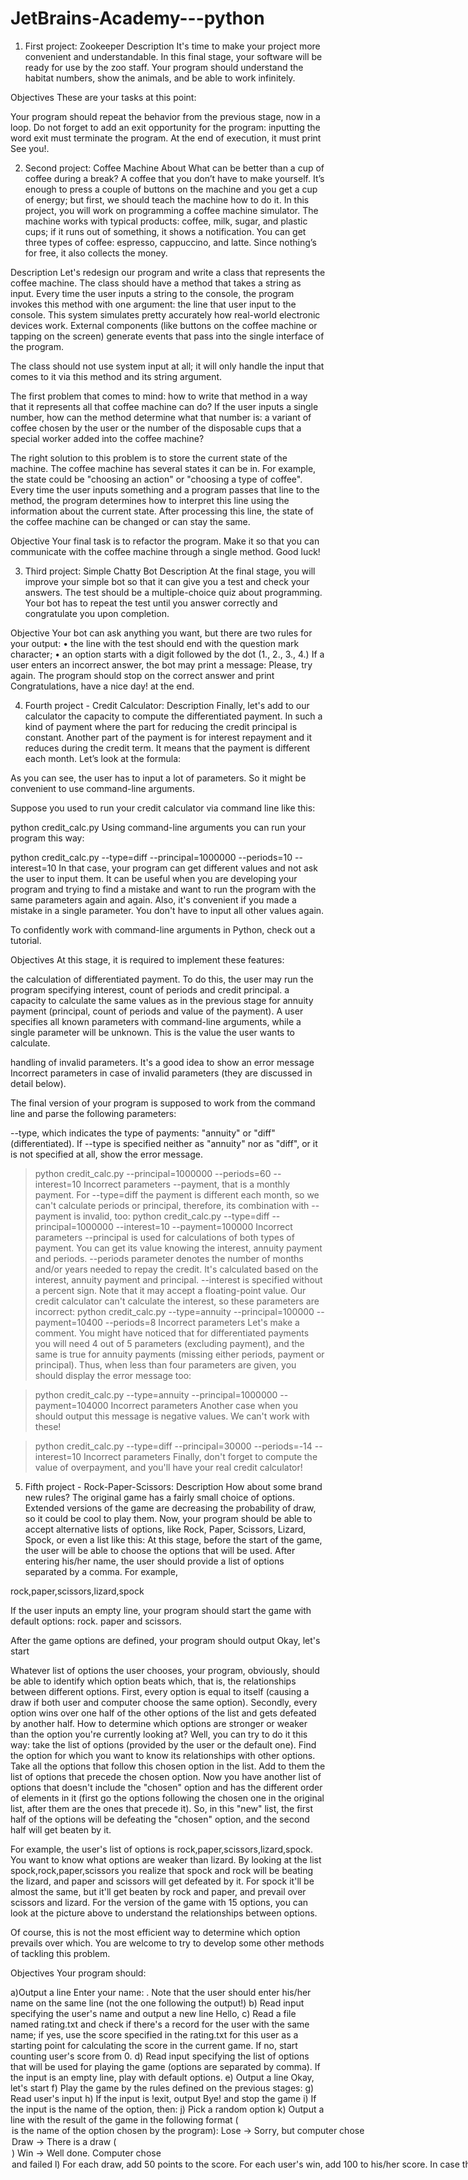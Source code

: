 # JetBrains-Academy---python
1. First project: 
Zookeeper
Description
It's time to make your project more convenient and understandable. In this final stage, your software will be ready for use by the zoo staff. Your program should understand the habitat numbers, show the animals, and be able to work infinitely.

Objectives
These are your tasks at this point:

Your program should repeat the behavior from the previous stage, now in a loop.
Do not forget to add an exit opportunity for the program: inputting the word exit must terminate the program.
At the end of execution, it must print See you!.

2. Second project:
Coffee Machine
About
What can be better than a cup of coffee during a break? A coffee that you don’t have to make yourself. It’s enough to press a couple of buttons on the machine and you get a cup of energy; but first, we should teach the machine how to do it. In this project, you will work on programming a coffee machine simulator. The machine works with typical products: coffee, milk, sugar, and plastic cups; if it runs out of something, it shows a notification. You can get three types of coffee: espresso, cappuccino, and latte. Since nothing’s for free, it also collects the money.

Description
Let's redesign our program and write a class that represents the coffee machine. The class should have a method that takes a string as input. Every time the user inputs a string to the console, the program invokes this method with one argument: the line that user input to the console. This system simulates pretty accurately how real-world electronic devices work. External components (like buttons on the coffee machine or tapping on the screen) generate events that pass into the single interface of the program.

The class should not use system input at all; it will only handle the input that comes to it via this method and its string argument.

The first problem that comes to mind: how to write that method in a way that it represents all that coffee machine can do? If the user inputs a single number, how can the method determine what that number is: a variant of coffee chosen by the user or the number of the disposable cups that a special worker added into the coffee machine?

The right solution to this problem is to store the current state of the machine. The coffee machine has several states it can be in. For example, the state could be "choosing an action" or "choosing a type of coffee". Every time the user inputs something and a program passes that line to the method, the program determines how to interpret this line using the information about the current state. After processing this line, the state of the coffee machine can be changed or can stay the same.

Objective
Your final task is to refactor the program. Make it so that you can communicate with the coffee machine through a single method. Good luck!

3. Third project: Simple Chatty Bot
Description
At the final stage, you will improve your simple bot so that it can give you a test and check your answers. The test should be a multiple-choice quiz about programming. Your bot has to repeat the test until you answer correctly and congratulate you upon completion.

Objective
Your bot can ask anything you want, but there are two rules for your output:
•	the line with the test should end with the question mark character;
•	an option starts with a digit followed by the dot (1., 2., 3., 4.)
If a user enters an incorrect answer, the bot may print a message:
Please, try again.
The program should stop on the correct answer and print Congratulations, have a nice day! at the end.

4. Fourth project -  Credit Calculator:
Description
Finally, let's add to our calculator the capacity to compute the differentiated payment. In such a kind of payment where the part for reducing the credit principal is constant. Another part of the payment is for interest repayment and it reduces during the credit term. It means that the payment is different each month. Let’s look at the formula:

As you can see, the user has to input a lot of parameters. So it might be convenient to use command-line arguments.

Suppose you used to run your credit calculator via command line like this:

python credit_calc.py
Using command-line arguments you can run your program this way:

python credit_calc.py --type=diff --principal=1000000 --periods=10 --interest=10
In that case, your program can get different values and not ask the user to input them. It can be useful when you are developing your program and trying to find a mistake and want to run the program with the same parameters again and again. Also, it's convenient if you made a mistake in a single parameter. You don't have to input all other values again.

To confidently work with command-line arguments in Python, check out a tutorial.

Objectives
At this stage, it is required to implement these features:

the calculation of differentiated payment. To do this, the user may run the program specifying interest, count of periods and credit principal.
a capacity to calculate the same values as in the previous stage for annuity payment (principal, count of periods and value of the payment). A user specifies all known parameters with command-line arguments, while a single parameter will be unknown. This is the value the user wants to calculate.

handling of invalid parameters. It's a good idea to show an error message Incorrect parameters in case of invalid parameters (they are discussed in detail below).

The final version of your program is supposed to work from the command line and parse the following parameters:

--type, which indicates the type of payments: "annuity" or "diff" (differentiated). If --type is specified neither as "annuity" nor as "diff", or it is not specified at all, show the error message.
> python credit_calc.py --principal=1000000 --periods=60 --interest=10
Incorrect parameters
--payment, that is a monthly payment. For --type=diff the payment is different each month, so we can't calculate periods or principal, therefore, its combination with --payment is invalid, too:
> python credit_calc.py --type=diff --principal=1000000 --interest=10 --payment=100000
Incorrect parameters
--principal is used for calculations of both types of payment. You can get its value knowing the interest, annuity payment and periods.
--periods parameter denotes the number of months and/or years needed to repay the credit. It's calculated based on the interest, annuity payment and principal.
--interest is specified without a percent sign. Note that it may accept a floating-point value. Our credit calculator can't calculate the interest, so these parameters are incorrect:
> python credit_calc.py --type=annuity --principal=100000 --payment=10400 --periods=8
Incorrect parameters
Let's make a comment. You might have noticed that for differentiated payments you will need 4 out of 5 parameters (excluding payment), and the same is true for annuity payments (missing either periods, payment or principal). Thus, when less than four parameters are given, you should display the error message too:

> python credit_calc.py --type=annuity --principal=1000000 --payment=104000
Incorrect parameters
Another case when you should output this message is negative values. We can't work with these!

> python credit_calc.py --type=diff --principal=30000 --periods=-14 --interest=10
Incorrect parameters
Finally, don't forget to compute the value of overpayment, and you'll have your real credit calculator!


5. Fifth project - Rock-Paper-Scissors:
Description
How about some brand new rules? The original game has a fairly small choice of options.
Extended versions of the game are decreasing the probability of draw, so it could be cool to play them.
Now, your program should be able to accept alternative lists of options, like Rock, Paper, Scissors, Lizard, Spock, or even a list like this:
At this stage, before the start of the game, the user will be able to choose the options that will be used. After entering his/her name, the user should provide a list of options separated by a comma. For example,

rock,paper,scissors,lizard,spock

If the user inputs an empty line, your program should start the game with default options: rock. paper and scissors.

After the game options are defined, your program should output Okay, let's start

Whatever list of options the user chooses, your program, obviously, should be able to identify which option beats which, that is, the relationships between different options. First, every option is equal to itself (causing a draw if both user and computer choose the same option). Secondly, every option wins over one half of the other options of the list and gets defeated by another half. How to determine which options are stronger or weaker than the option you're currently looking at? Well, you can try to do it this way: take the list of options (provided by the user or the default one). Find the option for which you want to know its relationships with other options. Take all the options that follow this chosen option in the list. Add to them the list of options that precede the chosen option. Now you have another list of options that doesn't include the "chosen" option and has the different order of elements in it (first go the options following the chosen one in the original list, after them are the ones that precede it). So, in this "new" list, the first half of the options will be defeating the "chosen" option, and the second half will get beaten by it.

For example, the user's list of options is rock,paper,scissors,lizard,spock. You want to know what options are weaker than lizard. By looking at the list spock,rock,paper,scissors you realize that spock and rock will be beating the lizard, and paper and scissors will get defeated by it. For spock it'll be almost the same, but it'll get beaten by rock and paper, and prevail over scissors and lizard. For the version of the game with 15 options, you can look at the picture above to understand the relationships between options.

Of course, this is not the most efficient way to determine which option prevails over which. You are welcome to try to develop some other methods of tackling this problem.

Objectives
Your program should:

a)Output a line Enter your name: . Note that the user should enter his/her name on the same line (not the one following the output!)
b) Read input specifying the user's name and output a new line Hello, <name>
c) Read a file named rating.txt and check if there's a record for the user with the same name; if yes, use the score specified in the rating.txt for this user as a starting point for calculating the score in the current game. If no, start counting user's score from 0.
d) Read input specifying the list of options that will be used for playing the game (options are separated by comma). If the input is an empty line, play with default options.
e) Output a line Okay, let's start
f) Play the game by the rules defined on the previous stages:
g) Read user's input
h) If the input is !exit, output Bye! and stop the game
i) If the input is the name of the option, then:
j) Pick a random option
k) Output a line with the result of the game in the following format (<option> is the name of the option chosen by the program):
Lose -> Sorry, but computer chose <option>
Draw -> There is a draw (<option>)
Win -> Well done. Computer chose <option> and failed
l) For each draw, add 50 points to the score. For each user's win, add 100 to his/her score. In case the user loses, don't change the score.
m) If the input corresponds to anything else, output Invalid input
n) Play the game again (with the same options that were defined before the start of the game)

